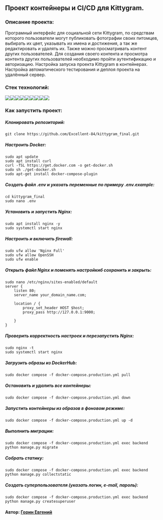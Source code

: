 ## Проект контейнеры и CI/CD для Kittygram.

### Описание проекта: 

Програмный интерфейс для социальной сети Kittygram, по средствам которого пользователи могут публиковать фотографии своих питомцев, выбирать их цвет, указывать их имена и достижения, а так же редактировать и удалять их. Также можно просматривать контент других пользователей. Для создания своего контента и просмотра контента других пользователей необходимо пройти аутентификацию и авторизацию.
Настройка запуска проекта Kittygram в контейнерах.  
Настройка автоматического тестирования и деплоя проекта на удалённый сервер.


### Стек технологий:
<img src="https://img.shields.io/badge/Python-FFFFFF?style=for-the-badge&logo=python&logoColor=3776AB"/><img src="https://img.shields.io/badge/django-FFFFFF?style=for-the-badge&logo=django&logoColor=082E08"/><img src="https://img.shields.io/badge/Django REST Framework-FFFFFF?style=for-the-badge&logo=&logoColor=361508"/><img src="https://img.shields.io/badge/PostgreSQL-FFFFFF?style=for-the-badge&logo=PostgreSQL&logoColor=4169E1"/><img src="https://img.shields.io/badge/Nginx-FFFFFF?style=for-the-badge&logo=Nginx&logoColor=009639"/><img src="https://img.shields.io/badge/gunicorn-FFFFFF?style=for-the-badge&logo=gunicorn&logoColor=499848"/><img src="https://img.shields.io/badge/GitHub Actions-FFFFFF?style=for-the-badge&logo=GitHub Actions&logoColor=2088FF"/><img src="https://img.shields.io/badge/Docker-FFFFFF?style=for-the-badge&logo=Docker&logoColor=2496ED"/><img src="https://img.shields.io/badge/Yandex Cloud-FFFFFF?style=for-the-badge&logo=Yandex Cloud&logoColor=5282FF"/>

### Как запустить проект: 

##### Клонировать репозиторий: 
``` 
git clone https://github.com/Excellent-84/kittygram_final.git
```
##### Настроить Docker:
``` 
sudo apt update
sudo apt install curl
curl -fSL https://get.docker.com -o get-docker.sh
sudo sh ./get-docker.sh
sudo apt-get install docker-compose-plugin
```
##### Создать файл .env и указать переменные по примеру .env.example:
``` 
cd kittygram_final
sudo nano .env
```
##### Установить и запустить Nginx:
```
sudo apt install nginx -y
sudo systemctl start nginx
```
##### Настроить и включить firewall:
```
sudo ufw allow 'Nginx Full'
sudo ufw allow OpenSSH
sudo ufw enable
```
##### Открыть файл Nginx и поменять настройкиб сохранить и закрыть:
```
sudo nano /etc/nginx/sites-enabled/default
server {
    listen 80;
    server_name your_domain_name.com;
    
    location / {
        proxy_set_header HOST $host;
        proxy_pass http://127.0.0.1:9000;

    }
}
```
##### Проверить корректность настроек и перезапустить Nginx: 
```
sudo nginx -t
sudo systemctl start nginx
```
##### Загрузить образы из DockerHub:
```
sudo docker compose -f docker-compose.production.yml pull
```
##### Остановить и удалить все контейнеры:
```
sudo docker compose -f docker-compose.production.yml down
```
##### Запустить контейнеры из образов в фоновом режиме: 
```
sudo docker compose -f docker-compose.production.yml up -d
```
##### Выполнить миграции: 
``` 
sudo docker compose -f docker-compose.production.yml exec backend python manage.py migrate 
```
##### Собрать статику:
``` 
sudo docker compose -f docker-compose.production.yml exec backend python manage.py collectstatic
```
##### Создать суперпользователя (указать логин, e-mail, пароль):
``` 
sudo docker compose -f docker-compose.production.yml exec backend python manage.py createsuperuser 
```

#### Автор: [Горин Евгений](https://github.com/Excellent-84)
